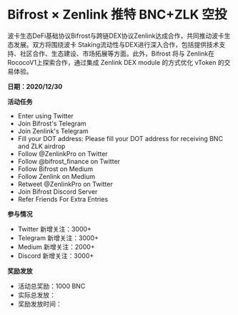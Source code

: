 # Bifrost × Zenlink 推特 BNC+ZLK 空投

波卡生态DeFi基础协议Bifrost与跨链DEX协议Zenlink达成合作，共同推动波卡生态发展。双方将围绕波卡 Staking流动性与DEX进行深入合作，包括提供技术支持、社区合作、生态建设、市场拓展等方面。此外，Bifrost 将与 Zenlink在 RococoV1上探索合作，通过集成 Zenlink DEX module 的方式优化 vToken 的交易体验。

**日期：2020/12/30**

**活动任务**
- Enter using Twitter
- Join Bifrost's Telegram
- Join Zenlink's Telegram
- Fill your DOT address: Please fill your DOT address for receiving BNC and ZLK airdrop
- Follow @ZenlinkPro on Twitter
- Follow @bifrost_finance on Twitter
- Follow Bifrost on Medium
- Follow Zenlink on Medium
- Retweet @ZenlinkPro on Twitter
- Join Bifrost Discord Server
- Refer Friends For Extra Entries

**参与情况**
- Twitter 新增关注：3000+
- Telegram 新增关注：3000+
- Medium 新增关注：2000+
- Discord 新增关注：3000+

**奖励发放**

- 活动总奖励：1000 BNC
- 实际总发放：
- 奖励发放时间：